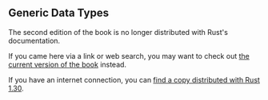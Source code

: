 ## Generic Data Types

The second edition of the book is no longer distributed with Rust's documentation.

If you came here via a link or web search, you may want to check out [the current
version of the book](../ch10-01-syntax.md) instead.

If you have an internet connection, you can [find a copy distributed with
Rust
1.30](https://doc.rust-lang.org/1.30.0/book/second-edition/ch10-01-syntax.html).